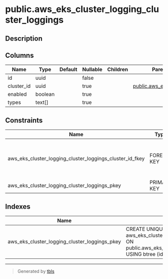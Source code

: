 # public.aws_eks_cluster_logging_cluster_loggings

## Description

## Columns

| Name | Type | Default | Nullable | Children | Parents | Comment |
| ---- | ---- | ------- | -------- | -------- | ------- | ------- |
| id | uuid |  | false |  |  |  |
| cluster_id | uuid |  | true |  | [public.aws_eks_clusters](public.aws_eks_clusters.md) |  |
| enabled | boolean |  | true |  |  |  |
| types | text[] |  | true |  |  |  |

## Constraints

| Name | Type | Definition |
| ---- | ---- | ---------- |
| aws_eks_cluster_logging_cluster_loggings_cluster_id_fkey | FOREIGN KEY | FOREIGN KEY (cluster_id) REFERENCES aws_eks_clusters(id) ON DELETE CASCADE |
| aws_eks_cluster_logging_cluster_loggings_pkey | PRIMARY KEY | PRIMARY KEY (id) |

## Indexes

| Name | Definition |
| ---- | ---------- |
| aws_eks_cluster_logging_cluster_loggings_pkey | CREATE UNIQUE INDEX aws_eks_cluster_logging_cluster_loggings_pkey ON public.aws_eks_cluster_logging_cluster_loggings USING btree (id) |

---

> Generated by [tbls](https://github.com/k1LoW/tbls)
